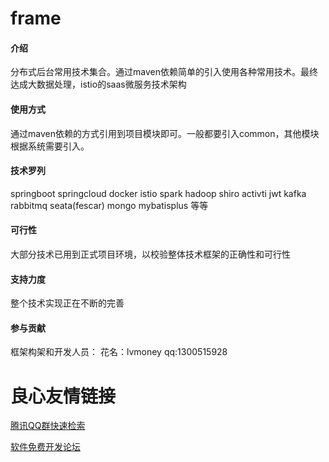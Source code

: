 # frame

#### 介绍

分布式后台常用技术集合。通过maven依赖简单的引入使用各种常用技术。最终达成大数据处理，istio的saas微服务技术架构

#### 使用方式

通过maven依赖的方式引用到项目模块即可。一般都要引入common，其他模块根据系统需要引入。


#### 技术罗列

springboot
springcloud
docker
istio
spark
hadoop
shiro
activti
jwt
kafka
rabbitmq
seata(fescar)
mongo
mybatisplus
等等


#### 可行性

大部分技术已用到正式项目环境，以校验整体技术框架的正确性和可行性

#### 支持力度

整个技术实现正在不断的完善

#### 参与贡献

框架构架和开发人员：
花名：lvmoney
qq:1300515928




 # 良心友情链接

[腾讯QQ群快速检索](http://u.720life.cn/s/8cf73f7c)

[软件免费开发论坛](http://u.720life.cn/s/bbb01dc0)